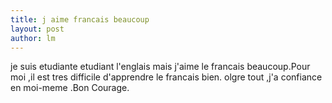 ```yaml
---
title: j aime francais beaucoup 
layout: post
author: lm
---
```

<p>
   je suis etudiante etudiant l'englais mais j'aime le francais beaucoup.Pour moi ,il est tres difficile d'apprendre le francais bien. olgre tout ,j'a confiance en moi-meme .Bon Courage.</p>
